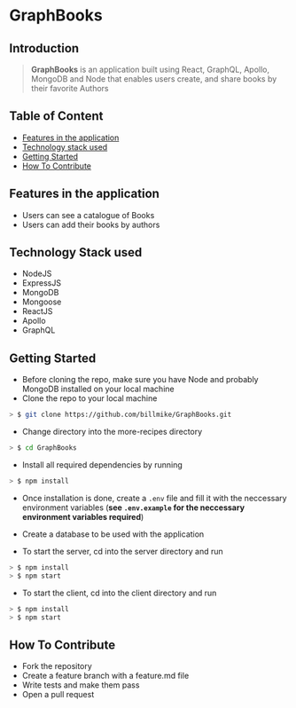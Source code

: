 # GraphBooks

## Introduction

> **GraphBooks** is an application built using React, GraphQL, Apollo, MongoDB and Node that enables users create, and share books by their favorite Authors

## Table of Content
- [Features in the application](#features-in-the-application)
- [Technology stack used](#technology-stack-used)
- [Getting Started](#getting-started)
- [How To Contribute](#how-to-contribute) 

## Features in the application

* Users can see a catalogue of Books
* Users can add their books by authors

## Technology Stack used

* NodeJS
* ExpressJS
* MongoDB
* Mongoose
* ReactJS
* Apollo
* GraphQL

## Getting Started

* Before cloning the repo, make sure you have Node and probably MongoDB installed on your local machine
* Clone the repo to your local machine

```sh
> $ git clone https://github.com/billmike/GraphBooks.git
```

* Change directory into the more-recipes directory

```sh
> $ cd GraphBooks
```

* Install all required dependencies by running

```sh
> $ npm install
```

* Once installation is done, create a `.env` file and fill it with the neccessary environment variables (**see `.env.example` for the neccessary environment variables required**)
* Create a database to be used with the application

* To start the server, cd into the server directory and run

```sh
> $ npm install
> $ npm start
```
* To start the client, cd into the client directory and run

```sh
> $ npm install
> $ npm start
```

## How To Contribute

* Fork the repository
* Create a feature branch with a feature.md file
* Write tests and make them pass
* Open a pull request
